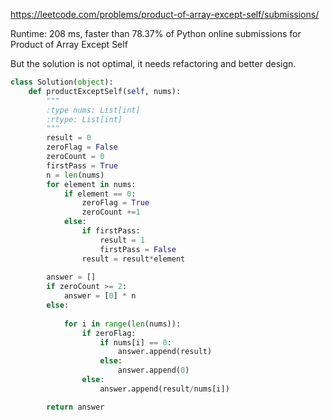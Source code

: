https://leetcode.com/problems/product-of-array-except-self/submissions/

Runtime: 208 ms, faster than 78.37% of Python online submissions for Product of Array Except Self

But the solution is not optimal, it needs refactoring and better design.

```python
class Solution(object):
    def productExceptSelf(self, nums):
        """
        :type nums: List[int]
        :rtype: List[int]
        """
        result = 0
        zeroFlag = False
        zeroCount = 0
        firstPass = True
        n = len(nums)
        for element in nums:
            if element == 0:
                zeroFlag = True
                zeroCount +=1
            else:
                if firstPass:
                    result = 1
                    firstPass = False
                result = result*element
        
        answer = []
        if zeroCount >= 2:
            answer = [0] * n
        else:
            
            for i in range(len(nums)):
                if zeroFlag:
                    if nums[i] == 0:
                        answer.append(result)
                    else:
                        answer.append(0)
                else:
                    answer.append(result/nums[i])

        return answer
        
            
        
```
